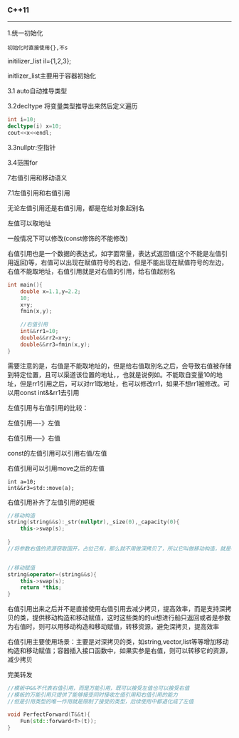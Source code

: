 <h3>C++11</h3>

<hr>
1.统一初始化

```
初始化时直接使用{},不s
```

initilizer_list<int> il={1,2,3};

initlizer_list主要用于容器初始化



3.1 auto自动推导类型

3.2decltype 将变量类型推导出来然后定义遍历

```cpp
int i=10;
decltype(i) x=10;
cout<<x<<endl;
```

3.3nullptr:空指针

3.4范围for





7右值引用和移动语义

7.1左值引用和右值引用

无论左值引用还是右值引用，都是在给对象起别名

左值可以取地址

一般情况下可以修改(const修饰的不能修改)

右值引用也是一个数据的表达式，如字面常量，表达式返回值(这个不能是左值引用返回)等，右值可以出现在赋值符号的右边，但是不能出现在赋值符号的左边，右值不能取地址，右值引用就是对右值的引用，给右值起别名

```cpp
int main(){
    double x=1.1,y=2.2;
    10;
    x+y;
    fmin(x,y);
    
    //右值引用
    int&&rr1=10;
    double&&rr2=x+y;
    double&&rr3=fmin(x,y);
}
```

需要注意的是，右值是不能取地址的，但是给右值取别名之后，会导致右值被存储到特定位置，且可以渠道该位置的地址，，也就是说例如。不能取自变量10的地址，但是rr1引用之后，可以对rr1取地址，也可以修改rr1，如果不想rr1被修改。可以用const int&&rr1去引用



左值引用与右值引用的比较：

左值引用—-》左值

右值引用—–》右值

const的左值引用可以引用右值/左值

右值引用可以引用move之后的左值

```
int a=10;
int&&r3=std::move(a);
```

右值引用补齐了左值引用的短板

```cpp
//移动构造
string(string&&s):_str(nullptr),_size(0),_capacity(0){
    this->swap(s);
    
}
//将参数右值的资源窃取国开，占位己有，那么就不用做深拷贝了，所以它叫做移动构造，就是窃取别人的资源来构造自己


//移动赋值
string&operator=(string&&s){
    this->swap(s);
    return *this;
}
```

右值引用出来之后并不是直接使用右值引用去减少拷贝，提高效率，而是支持深拷贝的类，提供移动构造和移动赋值，这时这些类的的ui想进行船只返回或者是参数为右值时，则可以用移动构造和移动赋值，转移资源，避免深拷贝，提高效率



右值引用主要使用场景：主要是对深拷贝的类，如string,vector,list等等增加移动构造和移动赋值；容器插入接口函数中，如果实参是右值，则可以转移它的资源，减少拷贝



完美转发

```cpp
//模板中&&不代表右值引用，而是万能引用，既可以接受左值也可以接受右值
//模板的万能引用只提供了能够接受同时接收左值引用和右值引用的能力
//但是引用类型的唯一作用就是限制了接受的类型，后续使用中都退化成了左值

void PerfectForward(T&&t){
	Fun(std::forward<T>(t));
}
```

 





